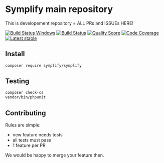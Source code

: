 # Symplify main repository

This is developement repository = ALL PRs and ISSUEs HERE!

[![Build Status Windows](https://img.shields.io/appveyor/ci/tomasvotruba/Symplify.svg?style=flat-square)](https://ci.appveyor.com/project/TomasVotruba/Symplify)
[![Build Status](https://img.shields.io/travis/Symplify/Symplify.svg?style=flat-square)](https://travis-ci.org/Symplify/Symplify)
[![Quality Score](https://img.shields.io/scrutinizer/g/Symplify/Symplify.svg?style=flat-square)](https://scrutinizer-ci.com/g/Symplify/Symplify)
[![Code Coverage](https://img.shields.io/scrutinizer/coverage/g/Symplify/Symplify.svg?style=flat-square)](https://scrutinizer-ci.com/g/Symplify/Symplify)
[![Latest stable](https://img.shields.io/packagist/v/symplify/symplify.svg?style=flat-square)](https://packagist.org/packages/symplify/symplify)


## Install

```bash
composer require symplify/symplify
```


## Testing

```bash
composer check-cs
vendor/bin/phpunit
```


## Contributing

Rules are simple:

- new feature needs tests
- all tests must pass
- 1 feature per PR

We would be happy to merge your feature then.
